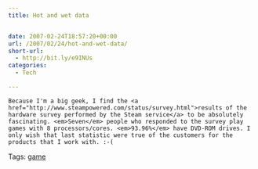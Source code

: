 ```yaml
---
title: Hot and wet data


date: 2007-02-24T18:57:20+00:00
url: /2007/02/24/hot-and-wet-data/
short-url:
  - http://bit.ly/e9INUs
categories:
  - Tech

---
```

<div class='microid-mailto+http:sha1:996c88bb9e0c4c0104b942e78440de9ff0187a0c'>
  
    Because I'm a big geek, I find the <a href="http://www.steampowered.com/status/survey.html">results of the hardware survey performed by the Steam service</a> to be absolutely fascinating. <em>Seven</em> people who responded to the survey play games with 8 processors/cores. <em>93.96%</em> have DVD-ROM drives. I only wish that last statistic were true of the customers for the products that I work with. :-(
  
</div>

<div class="st-post-tags">
  Tags: <a href="http://www.cavort.org/tag/game/" title="game" rel="tag">game</a><br />
</div>